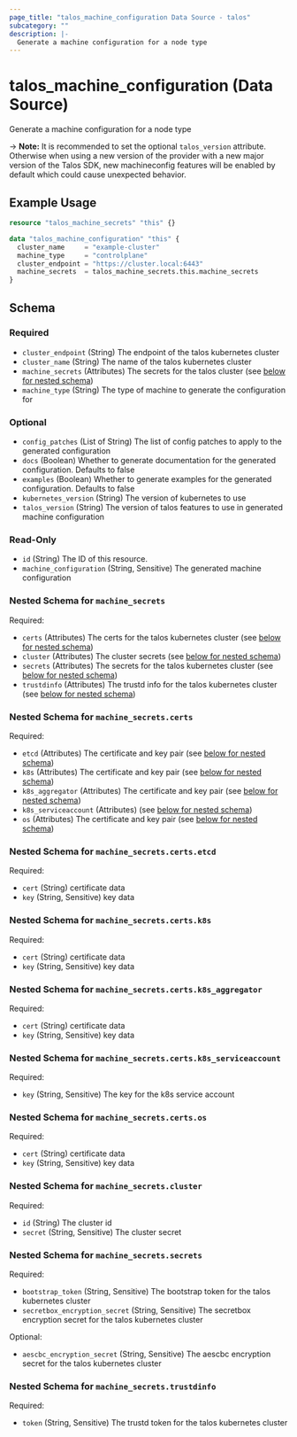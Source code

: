 ```yaml
---
page_title: "talos_machine_configuration Data Source - talos"
subcategory: ""
description: |-
  Generate a machine configuration for a node type
---
```


# talos_machine_configuration (Data Source)

Generate a machine configuration for a node type

-> **Note:** It is recommended to set the optional `talos_version` attribute. Otherwise when using a new version of the provider with a new major version of the Talos SDK, new machineconfig features will be enabled by default which could cause unexpected behavior.

## Example Usage

```terraform
resource "talos_machine_secrets" "this" {}

data "talos_machine_configuration" "this" {
  cluster_name     = "example-cluster"
  machine_type     = "controlplane"
  cluster_endpoint = "https://cluster.local:6443"
  machine_secrets  = talos_machine_secrets.this.machine_secrets
}
```
<!-- schema generated by tfplugindocs -->
## Schema

### Required

- `cluster_endpoint` (String) The endpoint of the talos kubernetes cluster
- `cluster_name` (String) The name of the talos kubernetes cluster
- `machine_secrets` (Attributes) The secrets for the talos cluster (see [below for nested schema](#nestedatt--machine_secrets))
- `machine_type` (String) The type of machine to generate the configuration for

### Optional

- `config_patches` (List of String) The list of config patches to apply to the generated configuration
- `docs` (Boolean) Whether to generate documentation for the generated configuration. Defaults to false
- `examples` (Boolean) Whether to generate examples for the generated configuration. Defaults to false
- `kubernetes_version` (String) The version of kubernetes to use
- `talos_version` (String) The version of talos features to use in generated machine configuration

### Read-Only

- `id` (String) The ID of this resource.
- `machine_configuration` (String, Sensitive) The generated machine configuration

<a id="nestedatt--machine_secrets"></a>
### Nested Schema for `machine_secrets`

Required:

- `certs` (Attributes) The certs for the talos kubernetes cluster (see [below for nested schema](#nestedatt--machine_secrets--certs))
- `cluster` (Attributes) The cluster secrets (see [below for nested schema](#nestedatt--machine_secrets--cluster))
- `secrets` (Attributes) The secrets for the talos kubernetes cluster (see [below for nested schema](#nestedatt--machine_secrets--secrets))
- `trustdinfo` (Attributes) The trustd info for the talos kubernetes cluster (see [below for nested schema](#nestedatt--machine_secrets--trustdinfo))

<a id="nestedatt--machine_secrets--certs"></a>
### Nested Schema for `machine_secrets.certs`

Required:

- `etcd` (Attributes) The certificate and key pair (see [below for nested schema](#nestedatt--machine_secrets--certs--etcd))
- `k8s` (Attributes) The certificate and key pair (see [below for nested schema](#nestedatt--machine_secrets--certs--k8s))
- `k8s_aggregator` (Attributes) The certificate and key pair (see [below for nested schema](#nestedatt--machine_secrets--certs--k8s_aggregator))
- `k8s_serviceaccount` (Attributes) (see [below for nested schema](#nestedatt--machine_secrets--certs--k8s_serviceaccount))
- `os` (Attributes) The certificate and key pair (see [below for nested schema](#nestedatt--machine_secrets--certs--os))

<a id="nestedatt--machine_secrets--certs--etcd"></a>
### Nested Schema for `machine_secrets.certs.etcd`

Required:

- `cert` (String) certificate data
- `key` (String, Sensitive) key data


<a id="nestedatt--machine_secrets--certs--k8s"></a>
### Nested Schema for `machine_secrets.certs.k8s`

Required:

- `cert` (String) certificate data
- `key` (String, Sensitive) key data


<a id="nestedatt--machine_secrets--certs--k8s_aggregator"></a>
### Nested Schema for `machine_secrets.certs.k8s_aggregator`

Required:

- `cert` (String) certificate data
- `key` (String, Sensitive) key data


<a id="nestedatt--machine_secrets--certs--k8s_serviceaccount"></a>
### Nested Schema for `machine_secrets.certs.k8s_serviceaccount`

Required:

- `key` (String, Sensitive) The key for the k8s service account


<a id="nestedatt--machine_secrets--certs--os"></a>
### Nested Schema for `machine_secrets.certs.os`

Required:

- `cert` (String) certificate data
- `key` (String, Sensitive) key data



<a id="nestedatt--machine_secrets--cluster"></a>
### Nested Schema for `machine_secrets.cluster`

Required:

- `id` (String) The cluster id
- `secret` (String, Sensitive) The cluster secret


<a id="nestedatt--machine_secrets--secrets"></a>
### Nested Schema for `machine_secrets.secrets`

Required:

- `bootstrap_token` (String, Sensitive) The bootstrap token for the talos kubernetes cluster
- `secretbox_encryption_secret` (String, Sensitive) The secretbox encryption secret for the talos kubernetes cluster

Optional:

- `aescbc_encryption_secret` (String, Sensitive) The aescbc encryption secret for the talos kubernetes cluster


<a id="nestedatt--machine_secrets--trustdinfo"></a>
### Nested Schema for `machine_secrets.trustdinfo`

Required:

- `token` (String, Sensitive) The trustd token for the talos kubernetes cluster
